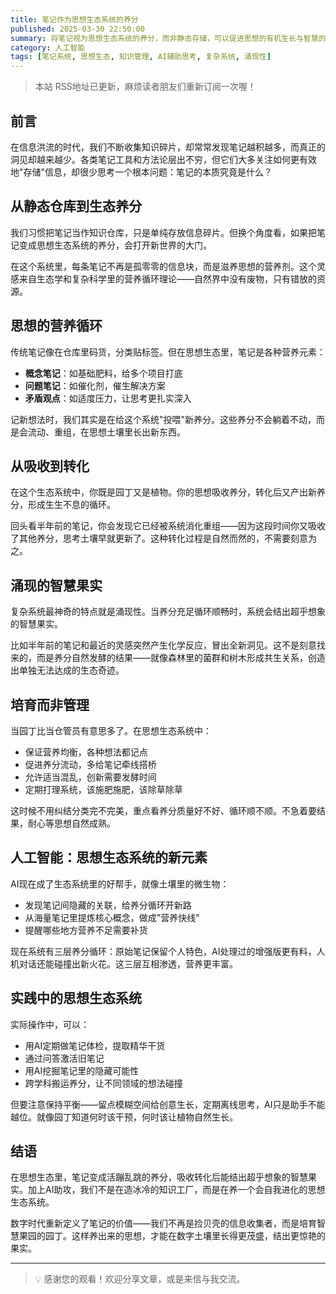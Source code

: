 ```yaml
---
title: 笔记作为思想生态系统的养分
published: 2025-03-30 22:50:00
summary: 将笔记视为思想生态系统的养分，而非静态存储，可以促进思想的有机生长与智慧的自然涌现
category: 人工智能
tags: [笔记系统, 思想生态, 知识管理, AI辅助思考, 复杂系统, 涌现性]
---
```


> 本站 RSS地址已更新，麻烦读者朋友们重新订阅一次喔！

## 前言

在信息洪流的时代，我们不断收集知识碎片，却常常发现笔记越积越多，而真正的洞见却越来越少。各类笔记工具和方法论层出不穷，但它们大多关注如何更有效地"存储"信息，却很少思考一个根本问题：笔记的本质究竟是什么？

## 从静态仓库到生态养分

我们习惯把笔记当作知识仓库，只是单纯存放信息碎片。但换个角度看，如果把笔记变成思想生态系统的养分，会打开新世界的大门。

在这个系统里，每条笔记不再是孤零零的信息块，而是滋养思想的营养剂。这个灵感来自生态学和复杂科学里的营养循环理论——自然界中没有废物，只有错放的资源。

## 思想的营养循环

传统笔记像在仓库里码货，分类贴标签。但在思想生态里，笔记是各种营养元素：

- **概念笔记**：如基础肥料，给多个项目打底
- **问题笔记**：如催化剂，催生解决方案
- **矛盾观点**：如适度压力，让思考更扎实深入

记新想法时，我们其实是在给这个系统"投喂"新养分。这些养分不会躺着不动，而是会流动、重组，在思想土壤里长出新东西。

## 从吸收到转化

在这个生态系统中，你既是园丁又是植物。你的思想吸收养分，转化后又产出新养分，形成生生不息的循环。

回头看半年前的笔记，你会发现它已经被系统消化重组——因为这段时间你又吸收了其他养分，思考土壤早就更新了。这种转化过程是自然而然的，不需要刻意为之。

## 涌现的智慧果实

复杂系统最神奇的特点就是涌现性。当养分充足循环顺畅时，系统会结出超乎想象的智慧果实。

比如半年前的笔记和最近的灵感突然产生化学反应，冒出全新洞见。这不是刻意找来的，而是养分自然发酵的结果——就像森林里的菌群和树木形成共生关系，创造出单独无法达成的生态奇迹。

## 培育而非管理

当园丁比当仓管员有意思多了。在思想生态系统中：

- 保证营养均衡，各种想法都记点
- 促进养分流动，多给笔记牵线搭桥
- 允许适当混乱，创新需要发酵时间
- 定期打理系统，该施肥施肥，该除草除草

这时候不用纠结分类完不完美，重点看养分质量好不好、循环顺不顺。不急着要结果，耐心等思想自然成熟。

## 人工智能：思想生态系统的新元素

AI现在成了生态系统里的好帮手，就像土壤里的微生物：

- 发现笔记间隐藏的关联，给养分循环开新路
- 从海量笔记里提炼核心概念，做成"营养快线"
- 提醒哪些地方营养不足需要补货

现在系统有三层养分循环：原始笔记保留个人特色，AI处理过的增强版更有料，人机对话还能碰撞出新火花。这三层互相渗透，营养更丰富。

## 实践中的思想生态系统

实际操作中，可以：

- 用AI定期做笔记体检，提取精华干货
- 通过问答激活旧笔记
- 用AI挖掘笔记里的隐藏可能性
- 跨学科搬运养分，让不同领域的想法碰撞

但要注意保持平衡——留点模糊空间给创意生长，定期离线思考，AI只是助手不能越位。就像园丁知道何时该干预，何时该让植物自然生长。

## 结语

在思想生态里，笔记变成活蹦乱跳的养分，吸收转化后能结出超乎想象的智慧果实。加上AI助攻，我们不是在造冰冷的知识工厂，而是在养一个会自我进化的思想生态系统。

数字时代重新定义了笔记的价值——我们不再是捡贝壳的信息收集者，而是培育智慧果园的园丁。这样养出来的思想，才能在数字土壤里长得更茂盛，结出更惊艳的果实。

---

> 💡 感谢您的观看！欢迎分享文章，或是来信与我交流。

